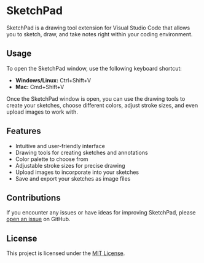 # SketchPad

SketchPad is a drawing tool extension for Visual Studio Code that allows you to sketch, draw, and take notes right within your coding environment.

## Usage

To open the SketchPad window, use the following keyboard shortcut:

- **Windows/Linux:** Ctrl+Shift+V
- **Mac:** Cmd+Shift+V

Once the SketchPad window is open, you can use the drawing tools to create your sketches, choose different colors, adjust stroke sizes, and even upload images to work with.

## Features

- Intuitive and user-friendly interface
- Drawing tools for creating sketches and annotations
- Color palette to choose from
- Adjustable stroke sizes for precise drawing
- Upload images to incorporate into your sketches
- Save and export your sketches as image files

## Contributions

If you encounter any issues or have ideas for improving SketchPad, please [open an issue](https://github.com/hankluo6/sketchpad-extension/issues) on GitHub.

## License

This project is licensed under the [MIT License](LICENSE).